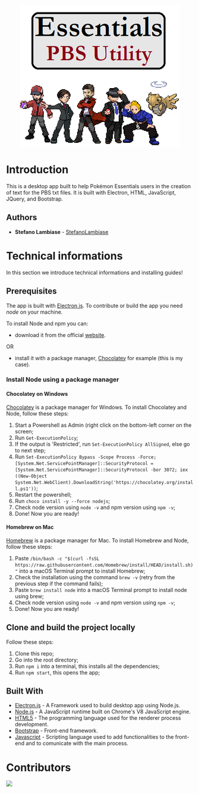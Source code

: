 <p align="center">
  <img src="https://github.com/StefanoLambiase/essentials-pbs-utility/blob/main/.github/workflows/logo.png?raw=true" />
</p>


# Introduction
This is a desktop app built to help Pokémon Essentials users in the creation of text for the PBS txt files. It is built with Electron, HTML, JavaScript, JQuery, and Bootstrap.

## Authors

* **Stefano Lambiase** - [StefanoLambiase](https://github.com/StefanoLambiase)

# Technical informations

In this section we introduce technical informations and installing guides!

## Prerequisites

The app is built with [Electron js](https://www.electronjs.org/).
To contribute or build the app you need *node* on your machine.

To install Node and npm you can:

- download it from the official [website](https://nodejs.org/en/download/).

OR

- install it with a package manager, [Chocolatey](https://chocolatey.org/) for example (this is my case).

### Install Node using a package manager

#### Chocolatey on Windows

[Chocolatey](https://chocolatey.org/) is a package manager for Windows.
To install Chocolatey and Node, follow these steps:

1. Start a Powershell as Admin (right click on the bottom-left corner on the screen;
2. Run `Get-ExecutionPolicy`;
3. If the output is 'Restricted', run `Set-ExecutionPolicy AllSigned`, else go to next step;
4. Run `Set-ExecutionPolicy Bypass -Scope Process -Force; [System.Net.ServicePointManager]::SecurityProtocol = [System.Net.ServicePointManager]::SecurityProtocol -bor 3072; iex ((New-Object System.Net.WebClient).DownloadString('https://chocolatey.org/install.ps1'))`;
5. Restart the powershell;
6. Run `choco install -y --force nodejs`;
7. Check node version using `node -v` and npm version using `npm -v`;
8. Done! Now you are ready!

#### Homebrew on Mac

[Homebrew](https://brew.sh/index_it) is a package manager for Mac.
To install Homebrew and Node, follow these steps:

1. Paste `/bin/bash -c "$(curl -fsSL https://raw.githubusercontent.com/Homebrew/install/HEAD/install.sh)"` into a macOS Terminal prompt to install Homebrew;
2. Check the installation using the command `brew -v` (retry from the previous step if the command fails);
3. Paste `brew install node` into a macOS Terminal prompt to install node using brew;
4. Check node version using `node -v` and npm version using `npm -v`;
5. Done! Now you are ready!


## Clone and build the project locally

Follow these steps:

1. Clone this repo;
2. Go into the root directory;
3. Run `npm i` into a terminal, this installs all the dependencies;
4. Run `npm start`, this opens the app;

## Built With

* [Electron.js](https://www.electronjs.org/) - A Framework used to build desktop app using Node.js.
* [Node.js](https://nodejs.org/en/download/) - A JavaScript runtime built on Chrome's V8 JavaScript engine.
* [HTML5](https://www.w3schools.com/html/default.asp) - The programming language used for the renderer process development.
* [Bootstrap](https://getboostrap.com/) - Front-end framework.
* [Javascript](https://www.w3schools.com/js/default.asp) - Scripting language used to add functionalities to the front-end and to comunicate with the main process.

# Contributors

<a href="https://github.com/stefanolambiase/essentials-pbs-utility/graphs/contributors">
  <img src="https://contrib.rocks/image?repo=stefanolambiase/essentials-pbs-utility" />
</a>

